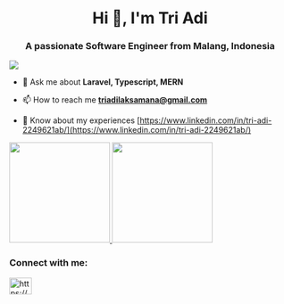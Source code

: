 <h1 align="center">Hi 👋, I'm Tri Adi</h1>
<h3 align="center">A passionate Software Engineer from Malang, Indonesia</h3>

<image src="https://raw.githubusercontent.com/sugith10/images/main/gif/mario-working.gif" />

- 💬 Ask me about **Laravel, Typescript, MERN**

- 📫 How to reach me **triadilaksamana@gmail.com**

- 📄 Know about my experiences [https://www.linkedin.com/in/tri-adi-2249621ab/](https://www.linkedin.com/in/tri-adi-2249621ab/)

<p align="left">
<a href="https://github.com/bangyadiii">
  <img height="180em" src="https://github-readme-stats-eight-theta.vercel.app/api?username=bangyadiii&show_icons=true&theme=algolia&include_all_commits=true&count_private=true"/>
  <img height="180em" src="https://github-readme-stats-eight-theta.vercel.app/api/top-langs/?username=bangyadiii&layout=compact&langs_count=8&theme=algolia"/>
</a>
</p>

<h3 align="left">Connect with me:</h3>
<p align="left">
<a href="https://linkedin.com/in/tri-adi-2249621ab/" target="blank"><img align="center" src="https://raw.githubusercontent.com/rahuldkjain/github-profile-readme-generator/master/src/images/icons/Social/linked-in-alt.svg" alt="https://www.linkedin.com/in/tri-adi-2249621ab/" height="30" width="40" /></a>
</p>


<!---
bangyadiii/bangyadiii is a ✨ special ✨ repository because its `README.md` (this file) appears on your GitHub profile.
You can click the Preview link to take a look at your changes.
--->
